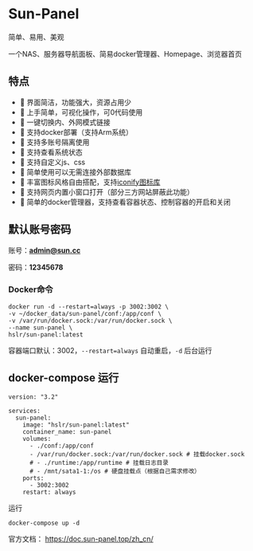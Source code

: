 # Sun-Panel

简单、易用、美观

一个NAS、服务器导航面板、简易docker管理器、Homepage、浏览器首页

## 特点[](https://doc.sun-panel.top/zh_cn/introduce/project.html#特点)

- 🍉 界面简洁，功能强大，资源占用少
- 🍊 上手简单，可视化操作，可0代码使用
- 🍠 一键切换内、外网模式链接
- 🍵 支持docker部署（支持Arm系统）
- 🎪 支持多账号隔离使用
- 🎏 支持查看系统状态
- 🫙 支持自定义js、css
- 🍻 简单使用可以无需连接外部数据库
- 🍾 丰富图标风格自由搭配，支持[iconify图标库](https://icon-sets.iconify.design/)
- 🚁 支持网页内置小窗口打开（部分三方网站屏蔽此功能）
- 🐳 简单的docker管理器，支持查看容器状态、控制容器的开启和关闭



## 默认账号密码

账号：**[admin@sun.cc](mailto:admin@sun.cc)**

密码：**12345678**

### Docker命令

```
docker run -d --restart=always -p 3002:3002 \
-v ~/docker_data/sun-panel/conf:/app/conf \
-v /var/run/docker.sock:/var/run/docker.sock \
--name sun-panel \
hslr/sun-panel:latest
```

容器端口默认：3002，`--restart=always` 自动重启，`-d` 后台运行

## docker-compose 运行

```
version: "3.2"

services:
  sun-panel:
    image: "hslr/sun-panel:latest"
    container_name: sun-panel
    volumes:
      - ./conf:/app/conf
      - /var/run/docker.sock:/var/run/docker.sock # 挂载docker.sock
      # - ./runtime:/app/runtime # 挂载日志目录
      # - /mnt/sata1-1:/os # 硬盘挂载点（根据自己需求修改）
    ports:
      - 3002:3002
    restart: always
```

运行

```
docker-compose up -d
```

官方文档： https://doc.sun-panel.top/zh_cn/